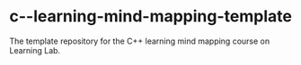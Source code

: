 # c--learning-mind-mapping-template
The template repository for the C++ learning mind mapping course on Learning Lab.
